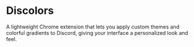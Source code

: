 # Discolors
A lightweight Chrome extension that lets you apply custom themes and colorful gradients to Discord, giving your interface a personalized look and feel.
